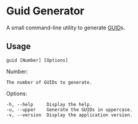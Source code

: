 # Guid Generator

A small command-line utility to generate [GUID](https://en.wikipedia.org/wiki/Universally_unique_identifier)s.

## Usage

```shell
guid [Number] [Options]
```

Number:

```text
The number of GUIDs to generate.
```

Options:

```text
-h, --help     Display the help.
-u, --upper    Generate the GUIDs in uppercase.
-v, --version  Display the application version.
```
